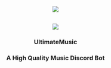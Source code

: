
<center><img src="https://capsule-render.vercel.app/api?type=waving&color=gradient&height=200&section=header&text=UltimateMusic&fontSize=80&fontAlignY=35&animation=twinkling&fontColor=gradient" /></center>

<br />
<p align="center">
  <a href="https://github.com/CPS7/Ultimate-Music">
    <img src="file:///C:/Users/Lakshay%20Rastogi/Downloads/cc017c4e4219d7d2f5bcf00560627dd0.jpeg">
  </a>

  <h3 align="center">UltimateMusic</h3>

<h3 align="center">A High Quality Music Discord Bot </h3>
